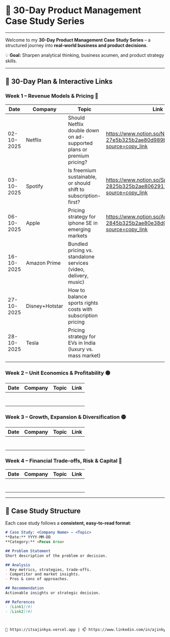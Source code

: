 # 🚀 30-Day Product Management Case Study Series



---


Welcome to my **30-Day Product Management Case Study Series** – a structured journey into **real-world business and product decisions**.  

💡 **Goal:** Sharpen analytical thinking, business acumen, and product strategy skills.

---

## 📅 30-Day Plan & Interactive Links

### **Week 1 – Revenue Models & Pricing** 🔵
|   Date   |Company        | Topic                                                                 | Link                                                                           |
|----------|---------------|-----------------------------------------------------------------------|------------------------------------------------------------------------------- |
|02-10-2025| Netflix       | Should Netflix double down on ad-supported plans or premium pricing?  |https://www.notion.so/Netflix-27e5b325b2ae80d989b1dd9d938748f3?source=copy_link |
|03-10-2025| Spotify       | Is freemium sustainable, or should shift to subscription-first?       |https://www.notion.so/Spotify-2825b325b2ae8062911ad243ebedfd28?source=copy_link |
|06-10-2025| Apple         | Pricing strategy for iphone SE in emerging markets                    |https://www.notion.so/Apple-2845b325b2ae80e38d00fc3be08406b3?source=copy_link   |
|16-10-2025| Amazon Prime  | Bundled pricing vs. standalone services (video, delivery, music)      |                                                                                |
|27-10-2025| Disney+Hotstar| How to balance sports rights costs with subscription pricing          |                                                                                |
|28-10-2025| Tesla         | Pricing strategy for EVs in India (luxury vs. mass market)            |                                                                                |
|          |               |                                                                       |                                                                                |



### **Week 2 – Unit Economics & Profitability** 🟢
|   Date   |Company               | Topic                                                       | Link                                                                           |
|----------|----------------------|-------------------------------------------------------------|--------------------------------------------------------------------------------|
|          |                      |                                                             |                                                                                |
|          |                      |                                                             |                                                                                |
|          |                      |                                                             |                                                                                |
|          |                      |                                                             |                                                                                |
|          |                      |                                                             |                                                                                |
|          |                      |                                                             |                                                                                |
|          |                      |                                                                |                                                                                |


### **Week 3 – Growth, Expansion & Diversification** 🟡
|   Date   |Company               | Topic                                                       | Link                                                                           |
|----------|----------------------|-------------------------------------------------------------|--------------------------------------------------------------------------------|
|          |                      |                                                             |                                                                                |
|          |                      |                                                             |                                                                                |
|          |                      |                                                             |                                                                                |
|          |                      |                                                             |                                                                                |
|          |                      |                                                             |                                                                                |
|          |                      |                                                             |                                                                                |
|          |                      |                                                             |                                                                                |

### **Week 4 – Financial Trade-offs, Risk & Capital** 🔴
|   Date   |Company               | Topic                                          | Link                                                                                        |
|----------|----------------------|------------------------------------------------|---------------------------------------------------------------------------------------------|
|          |                      |                                                |                                                                                             |
|          |                      |                                                |                                                                                             |
|          |                      |                                                |                                                                                             |
|          |                      |                                                |                                                                                             |
|          |                      |                                                |                                                                                             |
|          |                      |                                                |                                                                                             |
|          |                      |                                                |                                                                                             |

---

## 📝 Case Study Structure

Each case study follows a **consistent, easy-to-read format**:

```markdown
# Case Study: <Company Name> – <Topic>
**Date:** YYYY-MM-DD  
**Category:** <Focus Area>  

## Problem Statement
Short description of the problem or decision.

## Analysis
- Key metrics, strategies, trade-offs.
- Competitor and market insights.
- Pros & cons of approaches.

## Recommendation
Actionable insights or strategic decision.

## References
- [Link1](#)
- [Link2](#)



🔗 https://itsajinkya.vercel.app | 📫 https://www.linkedin.com/in/ajinkya2004
